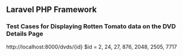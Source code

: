 ## Laravel PHP Framework

### Test Cases for Displaying Rotten Tomato data on the DVD Details Page

http://localhost:8000/dvds/{id}
$id = 2, 24, 27, 876, 2048, 2505, 7717
